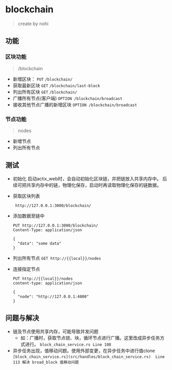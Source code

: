 # blockchain

> create by nohi

## 功能

### 区块功能

> /blockchain

* 新增区块：  `PUT` `/blockchain/`
* 获取最新区块 `GET` `/blockchain/last-block`
* 列出所有区块 `GET` `/blockchain/`
* 广播所有节点(客户端)  `OPTION /blockchain/broadcast`
* 接收其他节点广播的新增区块 `OPTION /blockchain/broadcast`

### 节点功能

> nodes

* 新增节点
* 列出所有节点

## 测试

* 初始化
  启动actix_web时，会自动初始化区块链，并把链放入共享内存中。
  后续可把共享内存中的链，物理化保存，启动时再读取物理化保存的链数据。

* 获取区块列表
     ```http request
      http://127.0.0.1:3000/blockchain/
     ```

* 添加数据至链中
    ```http request
    PUT http://127.0.0.1:3000/blockchain/
    Content-Type: application/json
    
    {
      "data": "some data"
    }
    ```
* 列出所有节点
  `GET http://{{local}}/nodes`

* 连接指定节点
  ```http request
  PUT http://{{local}}/nodes
  content-type: application/json
  
  {
    "node": "http://127.0.0.1:4000"
  }
  ```

## 问题与解决

* 链及节点使用共享内存，可能导致并发问题
    * 如：广播时，获取节点锁、块，循环节点进行广播。这里改成异步任务方式进行。
      `block_chain_service.rs Line 108`
* 异步任务出现，值移动问题。使用外部变更，在异步任务中进行值clone
  `[block_chain_service.rs](src/handles/block_chain_service.rs)  Line 113 解决 broad_block 值移动问题`